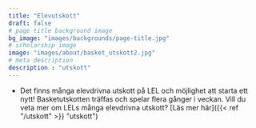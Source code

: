```yaml
---
title: "Elevutskott"
draft: false
# page title background image
bg_image: "images/backgrounds/page-title.jpg"
# scholarship image
image: "images/about/basket_utskott2.jpg"
# meta description
description : "utskott"
---
```


* Det finns många elevdrivna utskott på LEL och möjlighet att starta ett nytt! Basketutskotten träffas och spelar flera gånger i veckan. Vill du veta mer om LELs många elevdrivna utskott? [Läs mer här]({{< ref "/utskott" >}} "utskott") 